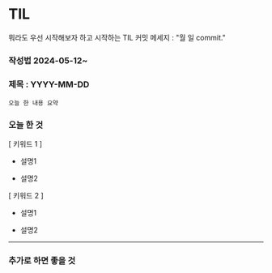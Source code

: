 # TIL

뭐라도 우선 시작해보자 하고 시작하는 TIL
커밋 메세지 : 
"월 일 commit."

###  작성법 2024-05-12~

### 제목 : YYYY-MM-DD
    오늘 한 내용 요약
    
### 오늘 한 것

[ 키워드 1 ]

- 설명1
  
- 설명2

[ 키워드 2 ]

- 설명1

- 설명2


---
### 추가로 하면 좋을 것